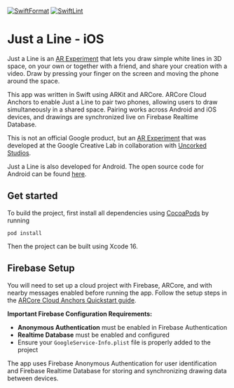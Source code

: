 [![SwiftFormat](https://github.com/hbmartin/justaline-ios-resurrected/actions/workflows/swiftformat.yml/badge.svg)](https://github.com/hbmartin/justaline-ios-resurrected/actions/workflows/swiftformat.yml) [![SwiftLint](https://github.com/hbmartin/justaline-ios-resurrected/actions/workflows/swiftlint.yml/badge.svg)](https://github.com/hbmartin/justaline-ios-resurrected/actions/workflows/swiftlint.yml) 

# Just a Line - iOS
Just a Line is an [AR Experiment](https://experiments.withgoogle.com/ar) that lets you draw simple white lines in 3D space, on your own or together with a friend, and share your creation with a video. Draw by pressing your finger on the screen and moving the phone around the space.

This app was written in Swift using ARKit and ARCore. ARCore Cloud Anchors to enable Just a Line to pair two phones, allowing users to draw simultaneously in a shared space. Pairing works across Android and iOS devices, and drawings are synchronized live on Firebase Realtime Database.

This is not an official Google product, but an [AR Experiment](https://experiments.withgoogle.com/ar) that was developed at the Google Creative Lab in collaboration with [Uncorked Studios](https://www.uncorkedstudios.com/).

Just a Line is also developed for Android. The open source code for Android can be found [here](https://github.com/googlecreativelab/justaline-android).

## Get started
To build the project, first install all dependencies using [CocoaPods](https://guides.cocoapods.org/using/getting-started.html) by running

```
pod install
```

Then the project can be built using Xcode 16.

## Firebase Setup
You will need to set up a cloud project with Firebase, ARCore, and with nearby messages enabled before running the app. Follow the setup steps in the [ARCore Cloud Anchors Quickstart guide](https://developers.google.com/ar/develop/ios/cloud-anchors-quickstart-ios).

**Important Firebase Configuration Requirements:**
- **Anonymous Authentication** must be enabled in Firebase Authentication
- **Realtime Database** must be enabled and configured
- Ensure your `GoogleService-Info.plist` file is properly added to the project

The app uses Firebase Anonymous Authentication for user identification and Firebase Realtime Database for storing and synchronizing drawing data between devices.
